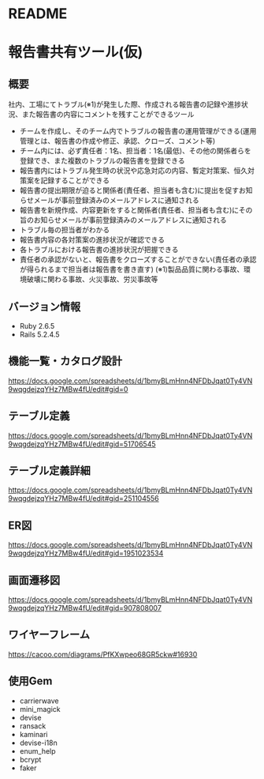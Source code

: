# README

# 報告書共有ツール(仮)

## 概要
社内、工場にてトラブル(※1)が発生した際、作成される報告書の記録や進捗状況、また報告書の内容にコメントを残すことができるツール						
- チームを作成し、そのチーム内でトラブルの報告書の運用管理ができる(運用管理とは、報告書の作成や修正、承認、クローズ、コメント等)							
- チーム内には、必ず責任者：1名、担当者：1名(最低)、その他の関係者らを登録でき、また複数のトラブルの報告書を登録できる							
- 報告書内にはトラブル発生時の状況や応急対応の内容、暫定対策案、恒久対策案を記録することができる
- 報告書の提出期限が迫ると関係者(責任者、担当者も含む)に提出を促すお知らせメールが事前登録済みのメールアドレスに通知される
- 報告書を新規作成、内容更新をすると関係者(責任者、担当者も含む)にその旨のお知らせメールが事前登録済みのメールアドレスに通知される
- トラブル毎の担当者がわかる
- 報告書内容の各対策案の進捗状況が確認できる
- 各トラブルにおける報告書の進捗状況が把握できる
- 責任者の承認がないと、報告書をクローズすることができない(責任者の承認が得られるまで担当者は報告書を書き直す)
(※1)製品品質に関わる事故、環境破壊に関わる事故、火災事故、労災事故等							

## バージョン情報
- Ruby 2.6.5
- Rails 5.2.4.5

## 機能一覧・カタログ設計
https://docs.google.com/spreadsheets/d/1bmyBLmHnn4NFDbJqat0Ty4VN9wqgdejzqYHz7MBw4fU/edit#gid=0
## テーブル定義
https://docs.google.com/spreadsheets/d/1bmyBLmHnn4NFDbJqat0Ty4VN9wqgdejzqYHz7MBw4fU/edit#gid=51706545
## テーブル定義詳細
https://docs.google.com/spreadsheets/d/1bmyBLmHnn4NFDbJqat0Ty4VN9wqgdejzqYHz7MBw4fU/edit#gid=251104556
## ER図
https://docs.google.com/spreadsheets/d/1bmyBLmHnn4NFDbJqat0Ty4VN9wqgdejzqYHz7MBw4fU/edit#gid=1951023534
## 画面遷移図
https://docs.google.com/spreadsheets/d/1bmyBLmHnn4NFDbJqat0Ty4VN9wqgdejzqYHz7MBw4fU/edit#gid=907808007
## ワイヤーフレーム
https://cacoo.com/diagrams/PfKXwpeo68GR5ckw#16930

## 使用Gem
- carrierwave
- mini_magick
- devise
- ransack
- kaminari
- devise-i18n
- enum_help
- bcrypt
- faker

